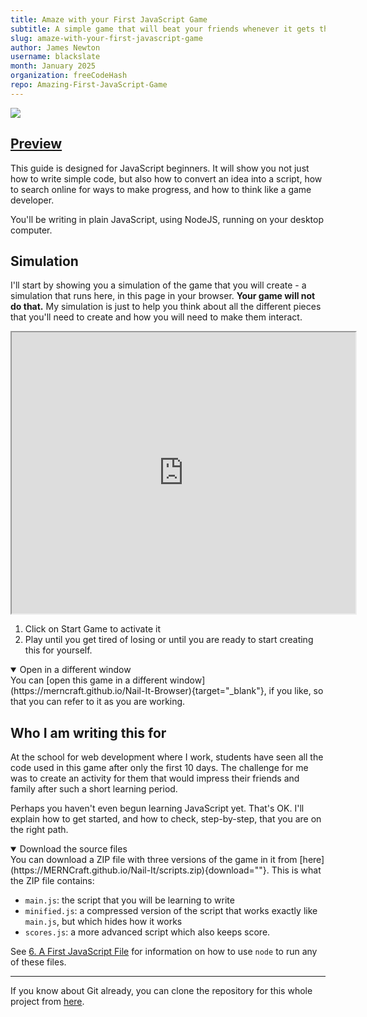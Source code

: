 ```yaml
---
title: Amaze with your First JavaScript Game
subtitle: A simple game that will beat your friends whenever it gets the chance
slug: amaze-with-your-first-javascript-game
author: James Newton
username: blackslate
month: January 2025
organization: freeCodeHash
repo: Amazing-First-JavaScript-Game
---
```

<section
  id="preview"
  aria-labelledby="preview"
  data-item="Preview"
>

![](images/NailIt.webp)

<h2><a href="#preview">Preview</a></h2>

This guide is designed for JavaScript beginners. It will show you not just how to write simple code, but also how to convert an idea into a script, how to search online for ways to make progress, and how to think like a game developer.

You'll be writing in plain JavaScript, using NodeJS, running on your desktop computer.

## Simulation

I'll start by showing you a simulation of the game that you will create - a simulation that runs here, in this page in your browser. **Your game will not do that.** My simulation is just to help you think about all the different pieces that you'll need to create and how you will need to make them interact.

<iframe
  id="iframe-Nail-It"
  title="Nail-It"
  width="550"
  height="450"
  src="https://merncraft.github.io/Nail-It-Browser">
</iframe>

1. Click on Start Game to activate it
2. Play until you get tired of losing or until you are ready to start creating this for yourself.

<details class="tip" open>
<summary>Open in a different window</summary>
You can [open this game in a different window](https://merncraft.github.io/Nail-It-Browser){target="_blank"}, if you like, so that you can refer to it as you are working.

</details>

## Who I am writing this for
At the school for web development where I work, students have seen all the code used in this game after only the first 10 days. The challenge for me was to create an activity for them that would impress their friends and family after such a short learning period.

Perhaps you haven't even begun learning JavaScript yet. That's OK. I'll explain how to get started, and how to check, step-by-step, that you are on the right path.

<details class="tip" open>
<summary>Download the source files</summary>
You can download a ZIP file with three versions of the game in it from [here](https://MERNCraft.github.io/Nail-It/scripts.zip){download=""}. This is what the ZIP file contains:

* `main.js`: the script that you will be learning to write
* `minified.js`: a compressed version of the script that works exactly like `main.js`, but which hides how it works
* `scores.js`: a more advanced script which also keeps score.

See [6. A First JavaScript File](#a-first-javascript-file) for information on how to use `node` to run any of these files.

___

If you know about Git already, you can clone the repository for this whole project from [here](https://github.com/MERNCraft/Nail-it).

</details>
</section>
